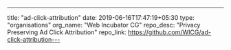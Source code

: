 ---
title: "ad-click-attribution"
date: 2019-06-16T17:47:19+05:30
type: "organisations"
org_name: "Web Incubator CG"
repo_desc: "Privacy Preserving Ad Click Attribution"
repo_link: https://github.com/WICG/ad-click-attribution---